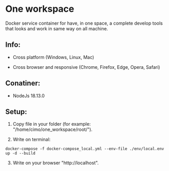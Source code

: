 # One workspace

Docker service container for have, in one space, a complete develop tools that looks and work in same way on all machine.

## Info:

- Cross platform (Windows, Linux, Mac)

- Cross browser and responsive (Chrome, Firefox, Edge, Opera, Safari)

## Conatiner:

- NodeJs 18.13.0

## Setup:
1. Copy file in your folder (for example: "/home/cimo/one_workspace/root/").

2. Write on terminal:
```
docker-compose -f docker-compose_local.yml --env-file ./env/local.env up -d --build
```

3. Write on your browser "http://localhost".
